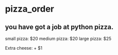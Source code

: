 # pizza_order
## you have got a job at python pizza.
small pizza: $20
medium pizza: $20
large pizza: $25

Extra cheese: + $1
